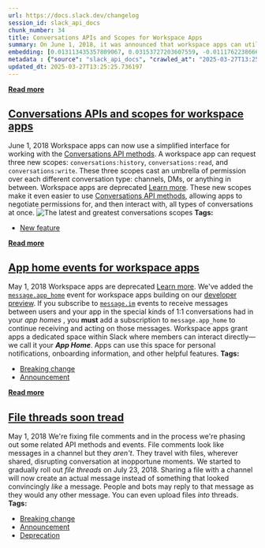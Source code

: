 ```yaml
---
url: https://docs.slack.dev/changelog
session_id: slack_api_docs
chunk_number: 34
title: Conversations APIs and Scopes for Workspace Apps
summary: On June 1, 2018, it was announced that workspace apps can utilize a simplified interface for the Conversations API methods by requesting three new scopes: conversations:history, conversations:read, and conversations:write. These scopes provide permissions over various conversation types, enhancing the use of Conversations API methods, although workspace apps are deprecated.
embedding: [0.013113435357809067, 0.03153727203607559, -0.011176223866641521, 0.0001195940567413345, 0.02699904702603817, -0.010234711691737175, -0.007369534112513065, 0.006160469725728035, -0.021458348259329796, 0.010600478388369083, -0.010580157861113548, 0.002003253437578678, -0.031157955527305603, 0.03457178547978401, -0.048254191875457764, 0.054865095764398575, 0.008642946369946003, -0.01908763498067856, -0.006858136970549822, 0.00759305851534009, 0.046601466834545135, 0.0115826316177845, -0.007064728066325188, 0.06724699586629868, 0.0006273925537243485, 0.01709623448550701, -0.01465778611600399, 0.0239645317196846, -0.021973133087158203, -0.02164800651371479, 0.02021203003823757, -0.014373300597071648, 0.010715627111494541, 0.05269758775830269, 0.030426422134041786, -0.02430320531129837, -0.030128389596939087, 0.05765576660633087, 0.018301911652088165, -0.025766275823116302, -0.0742914080619812, 0.015606071799993515, 0.004541610833257437, 0.04045115411281586, -0.040505342185497284, 0.02252855710685253, -0.027852503582835197, 0.019480496644973755, 0.007775942329317331, 0.03286486864089966, -0.04039696604013443, -0.01849156990647316, 0.0020760681945830584, 0.027568018063902855, -0.04069500043988228, -0.01912827603518963, -0.0661090537905693, -0.01484744343906641, -0.021851209923624992, -0.0167711079120636, 0.008487156592309475, -0.0083855539560318, -0.006990219932049513, -0.04516549035906792, -0.025928838178515434, -0.020943565294146538, -0.04375660791993141, 0.03023676387965679, 0.029288478195667267, 0.006201110780239105, 0.04703496769070625, 0.03584519773721695, -0.03630579262971878, -0.014454582706093788, -0.009327066130936146, -0.0038947444409132004, -0.020943565294146538, 0.05063845217227936, -0.020320406183600426, 0.007532097399234772, 0.027242891490459442, 0.054269030690193176, -0.05193895846605301, 0.014495222829282284, -0.06047352775931358, 0.024072907865047455, -0.02194603905081749, -0.02556307055056095, -0.004253738559782505, 0.01811225526034832, -0.004040373954921961, -0.00991635862737894, -0.040586624294519424, -0.0323500856757164, 0.048958633095026016, -0.021471895277500153, -0.03552006930112839, 0.01255123782902956, -0.026430074125528336, 0.0012988126836717129, 0.05006948113441467, -0.01454941090196371, -0.09168567508459091, -0.037741769105196, 0.04990691691637039, -0.013621445745229721, 0.034680161625146866, -0.008534570224583149, 0.023016246035695076, -0.025969479233026505, -0.10512423515319824, -0.020361047238111496, -0.010492103174328804, -0.022379539906978607, -0.018220631405711174, -0.037633392959833145, 0.013885610736906528, 0.009083221666514874, 0.0002775005414150655, -0.022230524569749832, -0.06572973728179932, -0.0028770307544618845, -0.013763688504695892, 0.010939151979982853, 0.02573918178677559, -0.044379767030477524, -0.005615205504000187, -0.008724227547645569, -0.05527150630950928, -0.027906691655516624, 0.030101295560598373, 0.022000227123498917, 0.08139000087976456, -0.0908728539943695, -0.029749074950814247, -0.046438902616500854, -0.055542442947626114, 0.01599893346428871, -0.02615913562476635, -0.011528443545103073, 0.017258798703551292, -0.04088465869426727, 0.03847330063581467, 0.003847330342978239, -0.0179767869412899, 0.011636819690465927, -0.005076714791357517, 0.014332659542560577, 0.015578977763652802, -0.03316290304064751, -0.04595121368765831, 0.004978499375283718, 0.0030971686355769634, 0.035059474408626556, -0.007789488881826401, -0.018545757979154587, 0.02338201366364956, 0.09520787745714188, -0.0006832736544311047, -0.027933785691857338, -0.035059474408626556, -0.0019321319414302707, -0.030020013451576233, -0.007904637604951859, 0.0022978992201387882, -0.006976672913879156, 0.05657201260328293, -0.04611377418041229, -0.08583339303731918, 0.006339966785162687, -0.01061402540653944, -0.0030836216174066067, -0.018735414370894432, 0.016500169411301613, 0.0041893902234733105, -0.02102484740316868, -0.007850450463593006, -0.0313476137816906, -0.022189883515238762, 0.018545757979154587, -0.022731760516762733, -0.0010778282303363085, -0.07505003362894058, -0.025332773104310036, -0.06540461629629135, -0.03863586485385895, 0.009089995175600052, 0.00935416016727686, -0.017448455095291138, 0.016581451520323753, -0.027622206136584282, 0.044244296848773956, 0.022420180961489677, 0.037470828741788864, 0.014061721041798592, -0.018965711817145348, 0.002138722687959671, -0.0016180123202502728, -0.0003685190458782017, -0.009313519112765789, 0.021038394421339035, 0.024438675493001938, 0.0191689170897007, 0.00753887090831995, -0.008920658379793167, 0.0012979659950360656, 0.020144296810030937, 0.053429123014211655, -0.04809162765741348, 0.01697431318461895, 0.05090939253568649, -0.051668018102645874, -0.0443255789577961, 0.02939685434103012, -0.00935416016727686, -0.0004483189550228417, -0.028042159974575043, 0.011237184517085552, -0.026606185361742973, 0.026443621143698692, 0.00759305851534009, 0.07385790348052979, 0.04817290976643562, 0.04047824814915657, 0.025915291160345078, 0.0009779195534065366, 0.011989039368927479, -0.023151716217398643, 0.004924311768263578, 0.04801034554839134, -0.017665207386016846, -0.010851097293198109, -0.014075268059968948, -0.07775942236185074, 0.035492975264787674, -0.039231929928064346, -0.005239278078079224, -0.043864984065294266, -0.002260645153000951, 0.0032969859894365072, -0.014793255366384983, 0.015538337640464306, -0.011216863989830017, 0.028204724192619324, -0.01314052939414978, 0.02198668010532856, -0.002255565021187067, -0.039611246436834335, 0.01765166036784649, 0.04920247569680214, 0.04776650294661522, 0.022379539906978607, 0.0008780108764767647, 0.016730468720197678, 0.0072950259782373905, -0.053645871579647064, 0.002050667768344283, 0.010498876683413982, 0.024655425921082497, 0.007857223972678185, 0.02817763015627861, -0.03446340933442116, -0.02102484740316868, 0.0030548344366252422, -0.019277291372418404, 0.030697360634803772, 0.04435267299413681, 0.06204497441649437, 0.009570911526679993, 0.011894211173057556, 0.014292019419372082, 0.027364814653992653, 0.015402868390083313, -0.0076066055335104465, 0.014129456132650375, -0.03508656844496727, -0.019385667517781258, 0.030128389596939087, -0.0036779935471713543, -0.010004413314163685, 0.04922956973314285, 0.030209669843316078, -0.002424901816993952, 0.017109781503677368, -0.022934965789318085, 0.009787661954760551, -0.02240663394331932, 0.02577982284128666, -0.005056394264101982, 0.000595218560192734, -0.027771221473813057, 0.06860169023275375, -0.019046993926167488, 0.010851097293198109, 0.00307007459923625, 0.05489218980073929, 0.04275413602590561, -0.02320590429008007, -0.011718100868165493, 0.016744013875722885, 0.01920955814421177, -0.03142889589071274, 0.01685239002108574, -0.04012602940201759, 0.05080101639032364, 0.03267521411180496, -0.02552242949604988, -0.017163969576358795, -0.0056253657676279545, -0.01465778611600399, -0.01719106361269951, 0.04204969480633736, -0.0641041100025177, -0.043946266174316406, -0.036793481558561325, 0.007267931941896677, 0.052291177213191986, 0.03511366248130798, -0.008378780446946621, 0.008764868602156639, 0.011399747803807259, -0.020076561719179153, 0.022230524569749832, -0.01492872554808855, 0.017028501257300377, -0.032160431146621704, 0.040830470621585846, -0.0010244871955364943, 0.013655313290655613, -0.02999291941523552, -0.0002677636803127825, -0.009956998750567436, -0.020144296810030937, 0.03446340933442116, 0.005754061508923769, -0.04595121368765831, 0.01861349120736122, 0.0298574510961771, 0.0025265037547796965, 0.03576391562819481, -0.0005947952158749104, -0.030941205099225044, -0.020035920664668083, 0.0019964799284934998, 0.017123328521847725, 0.007830129936337471, 0.03579100966453552, -0.008670040406286716, -0.030128389596939087, 0.03871714696288109, -0.02186475694179535, -0.004782069008797407, -0.01751619018614292, -0.0393403060734272, -0.030859922990202904, -0.01743490807712078, -0.003705087350681424, -0.05581338331103325, 0.004897217731922865, 0.019805623218417168, -0.037389546632766724, -0.01579572819173336, -0.007660793140530586, 0.014332659542560577, 0.018505116924643517, 0.0015578977763652802, -0.024587690830230713, -0.03099539317190647, 0.018803149461746216, -0.023138169199228287, 0.036332886666059494, 0.016662733629345894, 0.0042266445234417915, -0.023314278572797775, -0.031239237636327744, 0.037470828741788864, -0.009008713066577911, 0.015904104337096214, 0.01473906822502613, 0.03267521411180496, -0.0022267778404057026, 0.027906691655516624, -0.04982563480734825, 0.0029092049226164818, -0.04456942528486252, 0.02178347483277321, -0.05673457309603691, 0.025305679067969322, -0.024533504620194435, 0.02046942338347435, -0.019046993926167488, 0.028800789266824722, -0.02552242949604988, 0.03920483589172363, -0.0022352447267621756, 0.0001343051844742149, 0.02961360476911068, 0.010194070637226105, 0.06697605550289154, -0.01941276155412197, 0.02947813645005226, -0.014603598974645138, -0.020943565294146538, 0.0014943965943530202, -0.045842837542295456, 0.01207032147794962, 0.005652459803968668, 0.03397572040557861, 0.002401194768026471, 0.01727234572172165, 0.03061607852578163, 0.02472316101193428, 0.02703968808054924, -0.0008318666368722916, -0.019981732591986656, -0.039692528545856476, 0.0028160696383565664, 0.02939685434103012, 0.009110315702855587, 0.0938531830906868, 0.013126982375979424, -0.04511130228638649, 0.008013013750314713, -0.045598991215229034, -0.012856043875217438, 0.02909882180392742, 0.02456059679389, -0.008981619961559772, 0.09569557011127472, -0.11856279522180557, -0.05678876116871834, -0.046520184725522995, 0.02745964191854, 0.011589405126869678, 0.03153727203607559, -0.03083282895386219, -0.029342666268348694, 0.019846264272928238, -0.001629865961149335, 0.02186475694179535, -0.003303759265691042, 0.018721867352724075, 0.002338540041819215, 0.023652952164411545, -0.014779708348214626, 0.009415121749043465, -0.035276226699352264, -0.022095054388046265, -0.0020320406183600426, 0.037714675068855286, -0.031401801854372025, -0.0115826316177845, 0.03890680521726608, -0.009171276353299618, -0.05261630564928055, -0.046276338398456573, -0.0005719347391277552, -0.037172798067331314, 0.0451383963227272, 0.009652192704379559, 0.02953232452273369, 0.010498876683413982, -0.005537310615181923, 0.06058190390467644, 0.021675100550055504, -0.006949578877538443, 0.014170096255838871, 0.003234331263229251, -0.007206970825791359, -0.021702194586396217, 0.05955233797430992, 0.016960766166448593, 0.017719393596053123, -0.0020134137012064457, -0.04914828762412071, -0.04874188080430031, 0.019439855590462685, -0.004680466838181019, 0.05619269609451294, 0.013133755885064602, 0.03316290304064751, 0.028746601194143295, -0.03858167678117752, 0.020442329347133636, 0.0011802769731730223, 0.03397572040557861, -8.932511991588399e-05, 0.005784542299807072, 0.0032360246405005455, 0.03251264989376068, -0.05491928383708, 0.004795616026967764, 0.010898510925471783, -0.01591765135526657, -0.01962951198220253, -0.014400394633412361, -0.019575323909521103, -0.04922956973314285, 0.036956045776605606, -0.021769927814602852, -0.04099303111433983, -0.012158376164734364, 0.002800829242914915, 9.879739081952721e-05, 0.025834009051322937, 0.010851097293198109, -0.03711860999464989, 0.010248257778584957, -0.005605045240372419, 0.01354016363620758, 0.012537690810859203, -0.019615964964032173, 0.022095054388046265, 0.018437381833791733, -0.00584550341591239, 0.011602952145040035, -0.01084432378411293, 0.0571138896048069, 0.016730468720197678, -0.004456942435353994, -0.010072148405015469, 0.0057811555452644825, 0.02442512847483158, -0.02059134468436241, -0.0020100269466638565, 0.007911411114037037, -0.0431334488093853, -0.04586993157863617, -0.013797556050121784, -0.006820883136242628, 0.02278594858944416, -0.007308572996407747, 0.017909051850438118, -0.009069674648344517, -0.028448568657040596, 0.007071501575410366, -0.03646835684776306, -0.02737835980951786, -0.01933147944509983, -0.004412915091961622, -0.008690360002219677, 0.0272564385086298, 0.02759511210024357, 0.002424901816993952, -0.018315458670258522, 0.02021203003823757, -0.03153727203607559, -0.0010862950002774596, 0.007599832024425268, 0.0112845990806818, 0.04177875444293022, -0.021200956776738167, 0.0381481759250164, -0.021620912477374077, 0.03113086149096489, -0.02059134468436241, 0.009523496963083744, 0.009909585118293762, 0.012774761766195297, 0.013384373858571053, -0.0035086567513644695, -0.010282125324010849, 0.0021184023935347795, 0.0112845990806818, -0.03568263351917267, 0.01962951198220253, 0.013858516700565815, 0.017258798703551292, -0.011223637498915195, 0.0021234825253486633, 0.04183294251561165, 0.014305566437542439, -0.012625745497643948, 0.0013563871616497636, -0.006387380883097649, -0.031185049563646317, 0.008270405232906342, 0.014711974188685417, 0.006688800174742937, -0.02320590429008007, -0.018220631405711174, -0.03129342570900917, -0.015971839427947998, 0.0033782676327973604, -0.055325694382190704, 0.0005215571145527065, -0.04722462594509125, -0.036576732993125916, -0.0036034854128956795, -0.013147302903234959, -0.014034627005457878, 0.004402754828333855, 0.021282238885760307, 0.0037254078779369593, 0.009956998750567436, -0.01621568389236927, -0.004616118967533112, -0.016324060037732124, -0.028665319085121155, 0.03690185770392418, -0.009767342358827591, -0.022542104125022888, -0.033840250223875046, -0.006787015590816736, -0.026511356234550476, 0.024994099512696266, -0.0051004220731556416, -0.03855458274483681, 0.0031445829663425684, 0.008852923288941383, 0.008121388964354992, -0.01685239002108574, 0.00011260891915298998, -0.04337729513645172, -0.001568904728628695, 0.021661553531885147, 0.0052358913235366344, -0.02320590429008007, 0.022650480270385742, 0.004744814708828926, -0.045842837542295456, -0.009191596880555153, -0.018776055425405502, -0.008053654804825783, 0.014210737310349941, 0.04245610162615776, -0.012666386552155018, -0.05429612472653389, 0.0329461507499218, 0.005097035318613052, 0.005649073049426079, 0.021241597831249237, 0.028042159974575043, -0.0193721204996109, -0.051288705319166183, 0.01051242370158434, 0.016947219148278236, 0.0007048640982247889, 0.002689067041501403, -0.004612732212990522, 0.02122805081307888, 0.02144480124115944, 0.035736821591854095, -0.00949640292674303, 0.007146009709686041, -0.010756268166005611, -0.00749822985380888, -0.04223934933543205, -0.00842619501054287, 0.007714980747550726, -0.0035730048548430204, -0.050313327461481094, 0.04329601302742958, 0.00525282509624958, 0.03121214359998703, -0.04958179220557213, 0.0006997839664109051, -0.019277291372418404, 0.0002986676408909261, 0.03803979977965355, 0.03546588122844696, 0.002299592597410083, -0.01958887092769146, 0.008412647992372513, -0.020333953201770782, 0.001844076905399561, -0.016242777928709984, 0.01173164788633585, 0.017597472295165062, -0.002372407354414463, -0.02670101448893547, 0.014143003150820732, 0.046818215399980545, -0.004704174119979143, 0.021133221685886383, -0.016188589856028557, 0.0007141776150092483, -0.03606194630265236, 0.01962951198220253, 0.0527246817946434, -0.00835846085101366, -0.0037287946324795485, -0.04950051009654999, -0.02653845027089119, 0.017177516594529152, 0.000381007615942508, -0.012822176329791546, 0.03378606215119362, 0.02368004620075226, -0.020984206348657608, 0.0003033243992831558, -0.020157843828201294, 0.0030836216174066067, -0.009814755991101265, 0.025712087750434875, 0.005412001628428698, 0.0199681855738163, 0.02362585812807083, 0.012178696691989899, -0.013113435357809067, 0.03825655207037926, -0.017719393596053123, -0.017746487632393837, 0.003102248767390847, 0.0038337833248078823, -0.00540184136480093, 0.0074914563447237015, -0.022379539906978607, 0.04684530943632126, -0.05063845217227936, -0.005086875054985285, -0.008432968519628048, -0.023476842790842056, 0.026863576844334602, -0.0236664991825819, -0.020252671092748642, -0.01667628064751625, -0.013458882458508015, 0.00462289247661829, 0.008771642111241817, 0.03197077289223671, -0.0559217594563961, -0.04554480314254761, 0.0018305298872292042, -0.0006413627997972071, -0.028800789266824722, -0.006472049281001091, 0.022989151999354362, -0.031618550419807434, 0.030399328097701073, -0.013546937145292759, 0.021431254222989082, 0.024994099512696266, -0.000976226176135242, 0.004490809980779886, 0.02565789967775345, -0.04944632202386856, 0.03533041477203369, -0.04348566755652428, 0.002177670132368803, 0.0070444075390696526, 0.0161750428378582, 0.06372479349374771, 0.025806915014982224, 0.0022792723029851913, -0.0032969859894365072, -0.0009313519694842398, 0.026633279398083687, -0.027608659118413925, 0.024289658293128014, 0.009665739722549915, 0.011379427276551723, -0.005510217044502497, 0.012903457507491112, 0.004643213003873825, 0.013831423595547676, -0.0441359207034111, -0.004534837324172258, 0.013309866189956665, -0.0024570757523179054, 0.0158770103007555, 0.05402518808841705, -0.006008066702634096, -0.008493930101394653, 0.009489629417657852, -0.004057307727634907, -0.0313476137816906, -0.021756380796432495, 0.0046567595563828945, 0.026592638343572617, -0.0054289354011416435, 0.011528443545103073, 0.003518817014992237, -0.0010397274745628238, 0.021769927814602852, -0.023693593218922615, -0.022081507369875908, 0.015131928957998753, 0.024479316547513008, -0.04186003655195236, -0.01601248048245907, 0.02186475694179535, -0.02418128401041031, 0.003281745593994856, 0.0015968452207744122, -0.05340202897787094, -0.019521137699484825, -0.05733063817024231, -0.022474369034171104, -0.003000646596774459, -0.03806689381599426, 0.001774648786522448, 0.0028516303282231092, 0.022311806678771973, -0.020523609593510628, -0.007654019631445408, 0.014170096255838871, -0.09520787745714188, -0.027053235098719597, 0.02839438058435917, -0.009611552581191063, 0.007525323890149593, 0.014576504938304424, -0.00132675317581743, 0.06144890934228897, 0.04524677246809006, -0.03988218307495117, 0.025129569694399834, -0.04139944165945053, -0.0112845990806818, -0.041128501296043396, 0.03159145638346672, -0.0008233998087234795, 0.02055070362985134, 0.01465778611600399, -0.0008606538758613169, -0.001352153718471527, 0.005916624795645475, 0.03576391562819481, -0.01841028779745102, 0.060798656195402145, -0.014075268059968948, 0.005964039359241724, 0.018559304997324944, -0.01169100683182478, 0.03457178547978401, -0.020266218110919, 0.03153727203607559, 0.04137234762310982, -0.02809634804725647, 0.007051181048154831, -0.0361432284116745, 0.03126633167266846, -0.014535863883793354, 0.011575858108699322, -0.0017949691973626614, -0.03232299163937569, 0.014197190292179585, -0.020482970401644707, 0.04367532581090927, 0.0049175382591784, -0.010566610842943192, 0.01601248048245907, 0.006428021937608719, 0.002805909374728799, 0.002428288571536541, 0.03492400422692299, 0.03153727203607559, 0.031049581244587898, 0.01841028779745102, -0.007755621802061796, -0.011907758191227913, -0.009956998750567436, -0.0005067401216365397, -0.04169747233390808, -0.005462802480906248, 0.018694773316383362, 0.03909645974636078, 0.012307392433285713, -0.011758741922676563, 0.007850450463593006, 0.02059134468436241, -0.028882071375846863, -0.016879484057426453, -0.02194603905081749, -0.005564404651522636, -0.0056422995403409, -0.0068276566453278065, 0.013025380671024323, 0.020401688292622566, 0.016838843002915382, 0.021620912477374077, 0.013980439864099026, 0.005571178160607815, 0.0071798767894506454, 0.013966892845928669, -0.04326891899108887, 0.02969488687813282, 0.008697133511304855, 0.03440922126173973, 0.02531922608613968, 0.0010354940313845873, 0.0008030793978832662, -0.002631492679938674, 0.008846149779856205, 0.029423948377370834, -0.021661553531885147, 0.04018021747469902, 0.012429315596818924, 0.026294605806469917, -0.01270025409758091, -0.02484508417546749, 0.013160849921405315, -0.021973133087158203, 0.021241597831249237, 0.002978632925078273, -0.02628105878829956, 0.013147302903234959, 0.0003130612603854388, -0.02312462218105793, -0.025752728804945946, 0.00043350199121050537, -0.007640472613275051, 0.01853221096098423, 0.0020828417036682367, -0.0013826342765241861, 0.0013555404730141163, 0.003701700596138835, -0.01789550483226776, 0.00924578495323658, 0.05662619695067406, -0.03511366248130798, -0.006258685141801834, 0.02236599288880825, -0.012497049756348133, -0.00039370785816572607, -0.007281478960067034, 0.000527060532476753, -0.0017526349984109402, -0.03226880356669426, 0.03197077289223671, -0.003368107369169593, 0.013079567812383175, 0.009618325158953667, 0.003613645676523447, 0.022135695442557335, 0.04009893536567688, -0.0022741921711713076, 0.007633699104189873, -0.02084873616695404, 0.020076561719179153, 0.0051004220731556416, 0.006045321002602577, 0.0333525612950325, -0.00408440176397562, -0.023029793053865433, 0.024668972939252853, -0.006844589952379465, -0.03343384340405464, 0.0022115374449640512, 0.006668480113148689, 0.006824269890785217, 0.009029033593833447, -0.028746601194143295, 0.027107421308755875, -0.0133301867172122, 0.005120742600411177, 0.03145598992705345, 0.0035526843275874853, -0.0234632957726717, 0.013594351708889008, -0.02384261041879654, -0.001744168228469789, -0.030182575806975365, -0.030345140025019646, -0.02632169984281063, 0.0005524610169231892, -0.022989151999354362, 0.018599946051836014, -0.012530917301774025, -0.017340080812573433, -0.023436201736330986, 0.01446812879294157, -0.037091515958309174, -0.0010219471296295524, -0.02939685434103012, 0.00016023486386984587, 0.008439742028713226, 0.061936598271131516, 0.018965711817145348, 0.035194944590330124, 0.015809275209903717, 0.04966307431459427, -0.009828303009271622, 0.00812816247344017, 0.011724874377250671, -0.003341013565659523, -0.011250731535255909, -0.008744548074901104, -0.013838197104632854, -0.01861349120736122, 0.018098708242177963, -0.0115826316177845, -0.0076066055335104465, 0.023368466645479202, -0.035276226699352264, -0.008920658379793167, 0.030318045988678932, 0.0734785869717598, -0.008216217160224915, 0.012795082293450832, -0.04486745595932007, -0.03511366248130798, -0.007613379042595625, -0.020035920664668083, -0.01751619018614292, 0.041345253586769104, 0.003415521699935198, 0.040911752730607986, 0.006526237353682518, 0.004074241500347853, 0.005706647410988808, 0.004744814708828926, -0.03543878719210625, 0.03327127918601036, 0.02624041773378849, 0.0005935251829214394, 0.014874537475407124, 0.037091515958309174, -0.008473609574139118, -0.02544114924967289, 0.0026128655299544334, 0.014915178529918194, -0.013926251791417599, -0.03197077289223671, 0.0026789067778736353, -0.0329461507499218, -0.0038981311954557896, -0.011413294821977615, -0.012124508619308472, -0.03061607852578163, -0.000506316777318716, 0.030561890453100204, -0.03682057559490204, -0.008588758297264576, -0.024628331884741783, 0.004643213003873825, 0.006509303580969572, -0.0007141776150092483, -0.0043824343010783195, 0.014766162261366844, 0.021458348259329796, 0.0017094542272388935, 0.0024418355897068977, -0.018478022888302803, 0.0025315838865935802, 0.02418128401041031, 0.015267398208379745, 0.012375127524137497, -0.011169450357556343, -0.0457344613969326, -0.033298373222351074, 0.016784654930233955, 0.03167273849248886, 0.02839438058435917, 0.020781002938747406, -0.005493283271789551, 0.02262338623404503, 0.033379655331373215, -0.009760568849742413, -0.006143535953015089, -0.031862396746873856, -0.010370180942118168, 0.023978078737854958, 0.03356930986046791, 0.008690360002219677, 0.006936031859368086, 0.035899385809898376, 0.027987973764538765, -0.006011453457176685, -0.014779708348214626, -0.004023440647870302, 0.0075524174608290195, -0.014332659542560577, 0.015592524781823158, 0.010106015019118786, 0.016987860202789307, -0.03037223406136036, 0.06264103949069977, -0.0011777369072660804, 0.03218752518296242, -0.00916450284421444, -0.040505342185497284, -0.025915291160345078, 0.02901753969490528, -0.011298146098852158, -0.004141976125538349, 0.001744168228469789, -0.02122805081307888, 0.010979793034493923, 0.009530270472168922, 0.0005626212223432958, -0.014115909114480019, 0.010532744228839874, -0.013966892845928669, 0.004534837324172258, -0.012341259978711605, -0.004853190388530493, 0.02717515639960766, -0.03218752518296242, -0.013452108949422836, 0.010315992869436741, -0.034355033189058304, -0.0049175382591784, -0.009665739722549915, -0.018694773316383362, -0.01667628064751625, -0.003034513909369707, -0.0005346806719899178, 0.025752728804945946, -0.003501883242279291, -0.005008980166167021, -0.0014833896420896053, 0.0069834464229643345, -0.00010837549780262634, 0.01739426702260971, 0.027283532544970512, -0.02759511210024357, 0.01899280585348606, 0.023165263235569, 0.01659499853849411, 0.004426461644470692, 0.013093114830553532, -0.025915291160345078, -0.014942271634936333, -0.0020100269466638565, -0.0034781761933118105, -0.025955932214856148, 0.00326481182128191, 0.035655539482831955, 0.0373353585600853, 0.010532744228839874, -0.002887191018089652, 0.019575323909521103, 0.006058868020772934, 0.03476144000887871, 0.013364054262638092, -0.005970812868326902, -0.025752728804945946, 0.0006388227920979261, 0.007830129936337471, -0.04183294251561165, -0.009327066130936146, -0.016310513019561768, 0.012558011338114738, 0.018179990351200104, -0.020794549956917763, -0.014535863883793354, 0.005462802480906248, -0.022352447733283043, 0.02573918178677559, 0.014942271634936333, -0.0167711079120636, 0.00797914620488882, -0.0015401174314320087, -0.008940978907048702, -0.008331366814672947, 0.0900600403547287, -0.015429961495101452, -0.008046881295740604, 0.03438212722539902, 0.014332659542560577, 0.0012471649097278714, -0.009435442276299, 0.026850029826164246, -0.02540050819516182, -0.02102484740316868, -0.027242891490459442, 0.025373414158821106, 0.04335020110011101, 0.014630692079663277, -0.005069941282272339, 0.011826476082205772, 0.0059403320774436, 0.041507817804813385, -0.0027347879949957132, 0.001964305993169546, 0.02480444312095642, 0.02097065933048725, 0.005357813555747271, -0.013357280753552914, 0.009225464425981045, -0.019439855590462685, 0.02068617381155491, -0.03172692656517029, 0.026646826416254044, -0.001649339683353901, 0.0027686553075909615, -0.005855663679540157, 0.006207884289324284, 0.00715955626219511, -0.03386734426021576, -0.010139882564544678, -0.0008377933991141617, -0.0057811555452644825, 0.0017407814739271998, -0.018247725442051888, -0.005774382036179304, -0.020997753366827965, 0.014007532969117165, -0.0015849916962906718, -0.026904217898845673, 0.018315458670258522, -0.01533513329923153, -0.048552222549915314, -0.00787754449993372, -0.01874896138906479, -0.0028990446589887142, -0.002099775243550539, 0.03113086149096489, -0.016838843002915382, -0.004575477913022041, 0.019358573481440544, 0.024872176349163055, 0.03091411106288433, 0.004030213691294193, -0.005710034165531397, -0.01992754451930523, 0.03887971118092537, -0.004785455763339996, 0.005354427266865969, -0.01807161420583725, -0.004331633448600769, 0.004687240347266197, -0.025373414158821106, -0.013614672236144543, -0.0010465008672326803, 0.009868944063782692, 0.02139061503112316, 0.02244727499783039, 0.04023440554738045, -0.001418194966390729, -0.008846149779856205, -0.0327564962208271, -0.006509303580969572, 0.0058759842067956924, 0.023531030863523483, -0.00802656076848507, 0.0006312025943771005, 0.024059360846877098, 0.03113086149096489, -0.0387442409992218, 0.020279765129089355, 0.010282125324010849, 0.002790669212117791, -0.02021203003823757, 0.011941625736653805, 0.0018102094763889909, 0.024032266810536385, 0.04129106551408768, 0.026145588606595993, 0.029423948377370834, 0.012151602655649185, -0.019819170236587524, -0.01655435748398304, -0.02464187890291214, -0.004036987200379372, 0.02051006257534027, 0.016567904502153397, -0.008974846452474594, 0.010905284434556961, 0.011420068331062794, 0.027446094900369644, -0.009767342358827591, -0.012232884764671326, -0.0054695759899914265, 0.010200844146311283, -0.012104189023375511, 0.01135233324021101, 0.017448455095291138, 0.003796529257670045, 0.004951405804604292, -0.007863997481763363, -0.0021234825253486633, 0.00028829576331190765, -0.010410821065306664, -0.038093987852334976, 0.04107431322336197, -0.003549297573044896, -0.007674340158700943, -0.012199017219245434, -0.04410882666707039, -0.012036453932523727, 0.013120208866894245, -0.018586399033665657, 0.0048125493340194225, 0.042645759880542755, 0.016500169411301613, 0.00248586293309927, 0.02801506593823433, -0.008995166048407555, -0.0025315838865935802, 0.024967005476355553, 0.0035526843275874853, 0.00787754449993372, 0.0036644465290009975, -0.00618079025298357, -0.0517222061753273, 0.07770523428916931, 0.00812816247344017, -0.009692833758890629, -0.0076878871768713, -0.02869241312146187, -0.0016611932078376412, -0.024235472083091736, 0.013160849921405315, -0.03958415240049362, -0.011216863989830017, 0.00028427402139641345, 0.0052968524396419525, 0.008019787259399891, 0.05917302146553993, -0.03676638752222061, 0.022515010088682175, -0.05025913938879967, 0.010166976600885391, -0.00632980652153492, 0.0234632957726717, -0.03402990847826004, -0.012517370283603668, -0.033460937440395355, 0.0036779935471713543, 0.04115559533238411, 0.005605045240372419, 0.009896038100123405, 0.002722934354096651, -0.0182748194783926, -0.0021133222617208958, -0.010634345933794975, -0.041589099913835526, 0.015050647780299187, 0.02809634804725647, -0.011873890645802021, -0.006949578877538443, 0.013018607161939144, -0.020144296810030937, -0.006018226966261864, -0.03281068429350853, -0.00326481182128191, 0.024167736992239952, -0.006289165932685137, 0.0020828417036682367, -0.015538337640464306, -0.01299151312559843, -0.020157843828201294, -0.015064194798469543, 0.00304298079572618, -0.02514311671257019, 0.01202290691435337, -0.038690052926540375, -0.011806156486272812, 0.037931423634290695, -0.012964419089257717, 0.021851209923624992, -0.012876364402472973, 0.011636819690465927, -0.0013817875878885388, -0.02817763015627861, -0.006881844252347946, -0.02565789967775345, -0.014752615243196487, 0.01514547597616911, 0.00793850515037775, 0.00282114977017045, -0.011210090480744839, -0.010939151979982853, 0.019819170236587524, -0.04156200587749481, -0.010004413314163685, -0.005564404651522636, 0.004660146310925484, -0.0002751721767708659, 0.0164730753749609, -0.007247611414641142, 0.042483195662498474, -0.012727348133921623, -0.035899385809898376, -0.03362349793314934, -0.0023012859746813774, -0.005842116661369801, -0.04459651932120323, 0.027012594044208527, 0.023354919627308846, 0.004815936088562012, 0.01920955814421177, -0.0008864777046255767, -0.011521670036017895, 0.0339486263692379, -0.028150536119937897, -0.02038814127445221, 0.02438448742032051, -0.009388027712702751, -0.002892271149903536, 0.004131815861910582, 0.015389321371912956, -0.014684880152344704, -0.014048174023628235, 0.027852503582835197, -0.010139882564544678, -0.021214503794908524, 0.017367172986268997, 0.003593325149267912, 0.018979258835315704, 0.009658966213464737, 0.0010261805728077888, -0.004318086430430412, -0.005554244387894869, 0.034355033189058304, 0.006072414573282003, 0.038771335035562515, -0.04448814317584038, -0.02831309847533703, 0.007958825677633286, 0.008588758297264576, 0.0033223864156752825, 0.03530332073569298, 0.007728527765721083, -0.017949692904949188, 0.014413941651582718, 0.002665359992533922, -0.007660793140530586, -0.004809162579476833, 0.007267931941896677, 0.004246965050697327, -0.014305566437542439, -0.026592638343572617, 0.050990670919418335, -0.015010006725788116, 0.023571671918034554, -0.0016849003732204437, 0.042483195662498474, -0.022176336497068405, -0.00608596159145236, 0.039367400109767914, -0.011751968413591385, 0.003125955816358328, -0.03947577625513077, -0.003613645676523447, 0.008073974400758743, -0.018816696479916573, -0.018085161224007607, 0.014427488669753075, -0.001822063117288053, 0.0022233910858631134, -0.005574564915150404, 0.04565317928791046, 0.007532097399234772, 0.022230524569749832, -0.016242777928709984, -0.034355033189058304, -0.00042545850737951696, 0.025210849940776825, -0.0029633925296366215, -0.01288991142064333, 0.01473906822502613, -0.017407814040780067, 0.014278472401201725, 0.028069254010915756, -0.012232884764671326, 0.020117202773690224, 0.0005376440822146833, 0.011704553849995136, 0.033379655331373215, -0.025766275823116302, 0.018478022888302803, -0.001757715130224824, -0.0020320406183600426, 0.02801506593823433, -0.006563491187989712, -0.033081620931625366, -0.019155370071530342, 0.0008022327092476189, 0.028827883303165436, -0.014373300597071648, -0.017881957814097404, -0.002878724131733179, -0.014102362096309662, 0.002736481372267008, 0.030318045988678932, 0.0373353585600853, 0.005340880248695612, 0.023652952164411545, 0.030426422134041786, -0.005290078930556774, -0.008101068437099457, 0.002533277263864875, 0.002645039465278387, -0.003342706710100174, 0.018179990351200104, 0.0022352447267621756, -0.03402990847826004, 0.0036983138415962458, 0.011406521312892437, 0.03205205500125885, 0.00793850515037775, -0.0018474635435268283, -0.026335246860980988, -0.026335246860980988, -0.0045957984402775764, 0.009821529500186443, 0.011596178635954857, 0.007389854174107313, 0.03728117048740387, 0.0015367306768894196, 0.0335422158241272, 0.01958887092769146, -0.025468243286013603, 0.0053916811011731625, 0.013899157755076885, 0.0017526349984109402, 0.03768758103251457, -0.007748848292976618, 0.027066780254244804, 0.015389321371912956, -0.02544114924967289, 0.036332886666059494, -0.016689827665686607, -0.038608770817518234, 0.015348680317401886, -0.018870884552598, 0.0015959985321387649, -0.008561664260923862, -0.02380196936428547, 0.019981732591986656, 0.003418908454477787, 0.020604891702532768, 0.03871714696288109, -0.01495581865310669, -0.03904227539896965, 0.02586110308766365, -0.028367286548018456, 0.018315458670258522, -0.0345446914434433, -0.029044633731245995, -0.010112788528203964, 0.010045054368674755, -0.019724341109395027, 0.025712087750434875, 0.005815023090690374, 0.021498989313840866, 0.015971839427947998, 0.028231818228960037, -0.022880777716636658, -0.031754020601511, 0.019941091537475586, 0.013275998644530773]
metadata : {"source": "slack_api_docs", "crawled_at": "2025-03-27T13:25:23.887404", "url_path": "/changelog", "chunk_size": 3617}
updated_dt: 2025-03-27T13:25:25.736197
---
```

[**Read more**](https://docs.slack.dev/changelog/2018/08/01/workspace-token-rotation)
## [Conversations APIs and scopes for workspace apps](https://docs.slack.dev/changelog/2018/06/01/conversations-apis-and-scopes-for-workspace-apps)
June 1, 2018
Workspace apps can now use a simplified interface for working with the [Conversations API methods](https://docs.slack.dev/apis/web-api/using-the-conversations-api). A workspace app can request three new scopes: `conversations:history`, `conversations:read`, and `conversations:write`. These three scopes cast an umbrella of permission over each different conversation type: channels, DMs, or anything in between.
Workspace apps are deprecated
[Learn more](https://docs.slack.dev/changelog/2021-01-workspace-apps-retiring-the-platform-graveyard-in-aug-2021).
These new scopes make it even easier to use [Conversations API methods](https://docs.slack.dev/apis/web-api/using-the-conversations-api), allowing apps to negotiate permissions for, and then interact with, all types of conversations at once.
![The latest and greatest conversations scopes](https://docs.slack.dev/assets/images/conversations_scopes-d6cf35287798ba58149b296dab4b1ffb.png)
**Tags:**
  * [New feature](https://docs.slack.dev/changelog/tags/new-feature)


[**Read more**](https://docs.slack.dev/changelog/2018/06/01/conversations-apis-and-scopes-for-workspace-apps)
## [App home events for workspace apps](https://docs.slack.dev/changelog/2018/05/01/app-home-events-for-workspace-apps)
May 1, 2018
Workspace apps are deprecated
[Learn more](https://docs.slack.dev/changelog/2021-01-workspace-apps-retiring-the-platform-graveyard-in-aug-2021).
We've added the [`message.app_home`](https://docs.slack.dev/reference/events/message.app_home) event for workspace apps building on our [developer preview](https://docs.slack.dev/changelog/2021-01-workspace-apps-retiring-the-platform-graveyard-in-aug-2021).
If you subscribe to [`message.im`](https://docs.slack.dev/reference/events/message.im) events to receive messages between users and your app in the special kinds of 1:1 conversations had in your _app homes_ , you **must** add a subscription to `message.app_home` to continue receiving and acting on those messages.
Workspace apps grant apps a dedicated space within Slack where members can interact directly— we call it your **_App Home_**. Apps can use this space for personal notifications, onboarding information, and other helpful features.
**Tags:**
  * [Breaking change](https://docs.slack.dev/changelog/tags/breaking-change)
  * [Announcement](https://docs.slack.dev/changelog/tags/announcement)


[**Read more**](https://docs.slack.dev/changelog/2018/05/01/app-home-events-for-workspace-apps)
## [File threads soon tread](https://docs.slack.dev/changelog/2018-05-file-threads-soon-tread)
May 1, 2018
We're fixing file comments and in the process we're phasing out some related API methods and events.
File comments look like messages in a channel but they _aren't_. They travel with files, wherever shared, disrupting conversation at inopportune moments.
We started to gradually roll out _file threads_ on July 23, 2018. Sharing a file with a channel will now create an actual message instead of something that looked convincingly _like_ a message. People and bots may reply to that message as they would any other message. You can even upload files _into_ threads.
**Tags:**
  * [Breaking change](https://docs.slack.dev/changelog/tags/breaking-change)
  * [Announcement](https://docs.slack.dev/changelog/tags/announcement)
  * [Deprecation](https://docs.slack.dev/changelog/tags/deprecation)